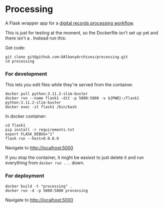 # Processing

A Flask wrapper app for a [digital records processing workflow](https://github.com/UAlbanyArchives/ingest-processing-workflow).

This is just for testing at the moment, so the Dockerfile isn't set up yet and there isn't a . Instead run this:

Get code:
```
git clone git@github.com:UAlbanyArchives/processing.git
cd processing
```

### For development
This lets you edit files while they're served from the container.
```
docker pull python:3.11.2-slim-buster
docker run --name flask1 -dit -p 5000:5000 -v ${PWD}:/flask1 python:3.11.2-slim-buster
docker exec -it flask1 /bin/bash
```
In docker container:
```
cd flask1
pip install -r requirements.txt
export FLASK_DEBUG="1" 
flask run --host=0.0.0.0
```
Navigate to [http://localhost:5000](http://localhost:5000)

If you stop the container, it might be easiest to just delete it and run everything from `docker run ...` down.

### For deployment
```
docker build -t "processing" .
docker run -d -p 5000:5000 processing
```
Navigate to [http://localhost:5000](http://localhost:5000)
